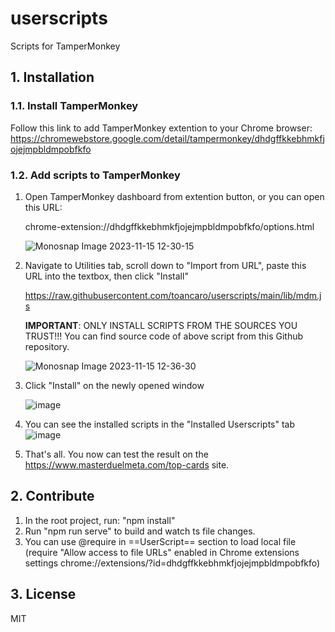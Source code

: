 # userscripts
Scripts for TamperMonkey

## 1. Installation

### 1.1. Install TamperMonkey

Follow this link to add TamperMonkey extention to your Chrome browser:
https://chromewebstore.google.com/detail/tampermonkey/dhdgffkkebhmkfjojejmpbldmpobfkfo

### 1.2. Add scripts to TamperMonkey

1. Open TamperMonkey dashboard from extention button, or you can open this URL:

   chrome-extension://dhdgffkkebhmkfjojejmpbldmpobfkfo/options.html
   
   ![Monosnap Image 2023-11-15 12-30-15](https://github.com/toancaro/userscripts/assets/3683223/ead5a3ed-8ea8-4d5d-9fe2-196d692f5cf8)
   
2. Navigate to Utilities tab, scroll down to "Import from URL", paste this URL into the textbox, then click "Install"
   
   https://raw.githubusercontent.com/toancaro/userscripts/main/lib/mdm.js

   **IMPORTANT**: ONLY INSTALL SCRIPTS FROM THE SOURCES YOU TRUST!!!
   You can find source code of above script from this Github repository.
   
   ![Monosnap Image 2023-11-15 12-36-30](https://github.com/toancaro/userscripts/assets/3683223/26bfe35d-f8d1-420a-aa94-93eded381d36)

3. Click "Install" on the newly opened window

   ![image](https://github.com/toancaro/userscripts/assets/3683223/6568b9ab-187c-4373-b7e8-2d6128c4326e)

4. You can see the installed scripts in the "Installed Userscripts" tab
   ![image](https://github.com/toancaro/userscripts/assets/3683223/7331f27b-18bd-4c7a-9610-5a70ab4c186d)

5. That's all. You now can test the result on the https://www.masterduelmeta.com/top-cards site.

## 2. Contribute

1. In the root project, run: "npm install"
2. Run "npm run serve" to build and watch ts file changes.
3. You can use @require in ==UserScript== section to load local file (require "Allow access to file URLs" enabled in Chrome extensions settings chrome://extensions/?id=dhdgffkkebhmkfjojejmpbldmpobfkfo)

## 3. License

MIT
